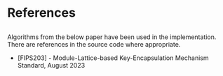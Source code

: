 # References

## 

Algorithms from the below paper have been used in the implementation.
There are references in the source code where appropriate.

* [FIPS203] - Module-Lattice-based Key-Encapsulation Mechanism Standard, August 2023

